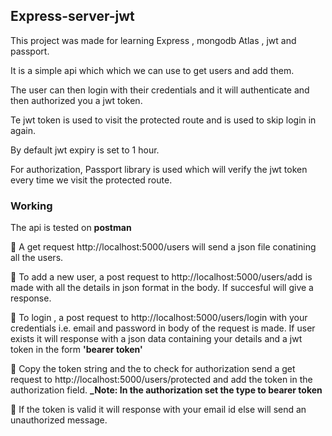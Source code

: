 ## Express-server-jwt
  This project was made for learning Express , mongodb Atlas , jwt and passport.
  
  It is a simple api which which we can use to get users and add them.

  The user can then login with their credentials and it will authenticate and then authorized you a jwt token.
  
  Te jwt token is used to visit the protected route and is used to skip login in again.
  
  By default jwt expiry is set to 1 hour.
  
  For authorization, Passport library is used which will verify the jwt token every time we visit the protected route.
  
  ### Working
  The api is tested on **postman**
  
  🔵 A get request http://localhost:5000/users will send a json file conatining all the users.
  
  🔵 To add a new user, a post request to http://localhost:5000/users/add is made with all the details in json format in the body. 
  If succesful will give a response.
  
  🔵 To login , a post request to  http://localhost:5000/users/login with your credentials 
  i.e. email and password in body of the request is made. 
  If user exists it will response with a json data containing your 
  details and a jwt token in the form **'bearer token'**
  
  🔵 Copy the token string and the to check for authorization 
  send a get request to http://localhost:5000/users/protected and add the token in the authorization field.
  **_Note: In the authorization set the type to bearer token**
 
 🔵 If the token is valid it will response with your email id else will send an unauthorized message.
